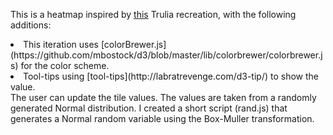 This is a heatmap inspired by [this](http://bl.ocks.org/tjdecke/5558084) Trulia recreation, with the following additions:

<li>This iteration uses [colorBrewer.js](https://github.com/mbostock/d3/blob/master/lib/colorbrewer/colorbrewer.js) for the color scheme.
<li>Tool-tips using [tool-tips](http://labratrevenge.com/d3-tip/) to show the value.
<br>The user can update the tile values. The values are taken from a randomly generated Normal distribution. I created a short script (rand.js) that generates a Normal random variable using the Box-Muller transformation.
